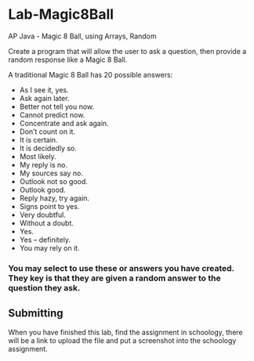 # Lab-Magic8Ball
AP Java - Magic 8 Ball, using Arrays, Random

Create a program that will allow the user to ask a question, then provide a random response like a Magic 8 Ball.

A traditional Magic 8 Ball has 20 possible answers:
* As I see it, yes.
* Ask again later.
* Better not tell you now.
* Cannot predict now.
* Concentrate and ask again.
* Don’t count on it.
* It is certain.
* It is decidedly so.
* Most likely.
* My reply is no.
* My sources say no.
* Outlook not so good.
* Outlook good.
* Reply hazy, try again.
* Signs point to yes.
* Very doubtful.
* Without a doubt.
* Yes.
* Yes – definitely.
* You may rely on it.

### You may select to use these or answers you have created. They key is that they are given a random answer to the question they ask.

## Submitting
When you have finished this lab, find the assignment in schoology, there will be a link to upload the file and put a screenshot into the schoology assignment.
